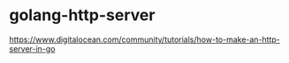 # golang-http-server
https://www.digitalocean.com/community/tutorials/how-to-make-an-http-server-in-go

